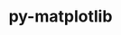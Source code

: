 ---
title: "py-matplotlib"
layout: cache
categories: [package, develop-2024-02-11]
meta: {"versions": ["3.7.4", "3.8.2"], "compilers": ["apple-clang@=15.0.0", "gcc@=11.1.0", "gcc@=11.4.0", "gcc@=7.5.0", "gcc@=9.4.0", "oneapi@=2024.0.0"], "oss": ["ubuntu18.04", "ubuntu20.04", "ubuntu22.04", "ventura"], "platforms": ["darwin", "linux"], "targets": ["aarch64", "neoverse_v1", "neoverse_v2", "ppc64le", "x86_64_v3"], "stacks": ["data-vis-sdk", "e4s", "e4s-neoverse-v2", "e4s-neoverse_v1", "e4s-oneapi", "e4s-power", "e4s-rocm-external", "ml-darwin-aarch64-mps", "ml-linux-x86_64-cpu", "ml-linux-x86_64-cuda", "radiuss", "root"], "num_specs": 26, "num_specs_by_stack": {"ml-darwin-aarch64-mps": 2, "root": 26, "radiuss": 1, "e4s-neoverse_v1": 3, "e4s-power": 4, "data-vis-sdk": 2, "e4s-rocm-external": 1, "e4s": 5, "e4s-neoverse-v2": 3, "ml-linux-x86_64-cuda": 2, "ml-linux-x86_64-cpu": 2, "e4s-oneapi": 4}}
spec_details: [{"hash": "5frp4weqpc6w6i3dud6smpnlay2chont", "compiler": "apple-clang@=15.0.0", "versions": ["3.8.2"], "os": "ventura", "platform": "darwin", "target": "aarch64", "variants": ["~animation", "backend=macosx", "build_system=python_pip", "~fonts", "~latex", "~movies"], "stacks": ["ml-darwin-aarch64-mps", "root"], "size": "-", "tarball": "https://binaries.spack.io/develop-2024-02-11/build_cache/darwin-ventura-aarch64/apple-clang-15.0.0/py-matplotlib-3.8.2/darwin-ventura-aarch64-apple-clang-15.0.0-py-matplotlib-3.8.2-5frp4weqpc6w6i3dud6smpnlay2chont.spack"}, {"hash": "gtmetipq7pyio24eaib34j76phkzyash", "compiler": "apple-clang@=15.0.0", "versions": ["3.8.2"], "os": "ventura", "platform": "darwin", "target": "aarch64", "variants": ["~animation", "backend=macosx", "build_system=python_pip", "~fonts", "~latex", "~movies"], "stacks": ["ml-darwin-aarch64-mps", "root"], "size": "-", "tarball": "https://binaries.spack.io/develop-2024-02-11/build_cache/darwin-ventura-aarch64/apple-clang-15.0.0/py-matplotlib-3.8.2/darwin-ventura-aarch64-apple-clang-15.0.0-py-matplotlib-3.8.2-gtmetipq7pyio24eaib34j76phkzyash.spack"}, {"hash": "35ickaxahjhhewxwckx626zpt5b7k2tb", "compiler": "gcc@=7.5.0", "versions": ["3.7.4"], "os": "ubuntu18.04", "platform": "linux", "target": "x86_64_v3", "variants": ["~animation", "backend=agg", "build_system=python_pip", "~fonts", "~latex", "~movies"], "stacks": ["root", "radiuss"], "size": "-", "tarball": "https://binaries.spack.io/develop-2024-02-11/build_cache/linux-ubuntu18.04-x86_64_v3/gcc-7.5.0/py-matplotlib-3.7.4/linux-ubuntu18.04-x86_64_v3-gcc-7.5.0-py-matplotlib-3.7.4-35ickaxahjhhewxwckx626zpt5b7k2tb.spack"}, {"hash": "tmk2nshbvtcd3xl7xu5onfu7o5qacu55", "compiler": "gcc@=11.4.0", "versions": ["3.8.2"], "os": "ubuntu20.04", "platform": "linux", "target": "neoverse_v1", "variants": ["~animation", "backend=agg", "build_system=python_pip", "~fonts", "~latex", "~movies"], "stacks": ["root", "e4s-neoverse_v1"], "size": "-", "tarball": "https://binaries.spack.io/develop-2024-02-11/build_cache/linux-ubuntu20.04-neoverse_v1/gcc-11.4.0/py-matplotlib-3.8.2/linux-ubuntu20.04-neoverse_v1-gcc-11.4.0-py-matplotlib-3.8.2-tmk2nshbvtcd3xl7xu5onfu7o5qacu55.spack"}, {"hash": "tdfb53mzj3gtjz3ftgy43mjhzklxkpw3", "compiler": "gcc@=11.4.0", "versions": ["3.7.4"], "os": "ubuntu20.04", "platform": "linux", "target": "neoverse_v1", "variants": ["~animation", "backend=agg", "build_system=python_pip", "~fonts", "~latex", "~movies"], "stacks": ["root", "e4s-neoverse_v1"], "size": "-", "tarball": "https://binaries.spack.io/develop-2024-02-11/build_cache/linux-ubuntu20.04-neoverse_v1/gcc-11.4.0/py-matplotlib-3.7.4/linux-ubuntu20.04-neoverse_v1-gcc-11.4.0-py-matplotlib-3.7.4-tdfb53mzj3gtjz3ftgy43mjhzklxkpw3.spack"}, {"hash": "tbng3tcjh74z6k4riouaubh6jdwkakb6", "compiler": "gcc@=11.4.0", "versions": ["3.8.2"], "os": "ubuntu20.04", "platform": "linux", "target": "neoverse_v1", "variants": ["~animation", "backend=agg", "build_system=python_pip", "~fonts", "~latex", "~movies"], "stacks": ["root", "e4s-neoverse_v1"], "size": "-", "tarball": "https://binaries.spack.io/develop-2024-02-11/build_cache/linux-ubuntu20.04-neoverse_v1/gcc-11.4.0/py-matplotlib-3.8.2/linux-ubuntu20.04-neoverse_v1-gcc-11.4.0-py-matplotlib-3.8.2-tbng3tcjh74z6k4riouaubh6jdwkakb6.spack"}, {"hash": "j3l3qtiig5aldfj7cblmuxxo4inygwau", "compiler": "gcc@=9.4.0", "versions": ["3.8.2"], "os": "ubuntu20.04", "platform": "linux", "target": "ppc64le", "variants": ["~animation", "backend=agg", "build_system=python_pip", "~fonts", "~latex", "~movies"], "stacks": ["root", "e4s-power"], "size": "-", "tarball": "https://binaries.spack.io/develop-2024-02-11/build_cache/linux-ubuntu20.04-ppc64le/gcc-9.4.0/py-matplotlib-3.8.2/linux-ubuntu20.04-ppc64le-gcc-9.4.0-py-matplotlib-3.8.2-j3l3qtiig5aldfj7cblmuxxo4inygwau.spack"}, {"hash": "kyjc2asmrjlodv5tibbfkambd3eltyix", "compiler": "gcc@=9.4.0", "versions": ["3.7.4"], "os": "ubuntu20.04", "platform": "linux", "target": "ppc64le", "variants": ["~animation", "backend=agg", "build_system=python_pip", "~fonts", "~latex", "~movies"], "stacks": ["root", "e4s-power"], "size": "-", "tarball": "https://binaries.spack.io/develop-2024-02-11/build_cache/linux-ubuntu20.04-ppc64le/gcc-9.4.0/py-matplotlib-3.7.4/linux-ubuntu20.04-ppc64le-gcc-9.4.0-py-matplotlib-3.7.4-kyjc2asmrjlodv5tibbfkambd3eltyix.spack"}, {"hash": "lhzy3kiwy2dgqv4jvpstwljz5bxqwgoc", "compiler": "gcc@=9.4.0", "versions": ["3.8.2"], "os": "ubuntu20.04", "platform": "linux", "target": "ppc64le", "variants": ["~animation", "backend=agg", "build_system=python_pip", "~fonts", "~latex", "~movies"], "stacks": ["root", "e4s-power"], "size": "-", "tarball": "https://binaries.spack.io/develop-2024-02-11/build_cache/linux-ubuntu20.04-ppc64le/gcc-9.4.0/py-matplotlib-3.8.2/linux-ubuntu20.04-ppc64le-gcc-9.4.0-py-matplotlib-3.8.2-lhzy3kiwy2dgqv4jvpstwljz5bxqwgoc.spack"}, {"hash": "kbth4codi3dznwlfphwckt3a2lspbly6", "compiler": "gcc@=9.4.0", "versions": ["3.8.2"], "os": "ubuntu20.04", "platform": "linux", "target": "ppc64le", "variants": ["~animation", "backend=agg", "build_system=python_pip", "~fonts", "~latex", "~movies"], "stacks": ["root", "e4s-power"], "size": "-", "tarball": "https://binaries.spack.io/develop-2024-02-11/build_cache/linux-ubuntu20.04-ppc64le/gcc-9.4.0/py-matplotlib-3.8.2/linux-ubuntu20.04-ppc64le-gcc-9.4.0-py-matplotlib-3.8.2-kbth4codi3dznwlfphwckt3a2lspbly6.spack"}, {"hash": "7c3xna6gyikygd3mhtnjrmiq4paqd3lt", "compiler": "gcc@=11.1.0", "versions": ["3.7.4"], "os": "ubuntu20.04", "platform": "linux", "target": "x86_64_v3", "variants": ["~animation", "backend=agg", "build_system=python_pip", "~fonts", "~latex", "~movies"], "stacks": ["root", "data-vis-sdk"], "size": "-", "tarball": "https://binaries.spack.io/develop-2024-02-11/build_cache/linux-ubuntu20.04-x86_64_v3/gcc-11.1.0/py-matplotlib-3.7.4/linux-ubuntu20.04-x86_64_v3-gcc-11.1.0-py-matplotlib-3.7.4-7c3xna6gyikygd3mhtnjrmiq4paqd3lt.spack"}, {"hash": "sbj46jvc4vfkxtmdehc54jarkgrhznhm", "compiler": "gcc@=11.1.0", "versions": ["3.8.2"], "os": "ubuntu20.04", "platform": "linux", "target": "x86_64_v3", "variants": ["~animation", "backend=agg", "build_system=python_pip", "~fonts", "~latex", "~movies"], "stacks": ["root", "data-vis-sdk"], "size": "-", "tarball": "https://binaries.spack.io/develop-2024-02-11/build_cache/linux-ubuntu20.04-x86_64_v3/gcc-11.1.0/py-matplotlib-3.8.2/linux-ubuntu20.04-x86_64_v3-gcc-11.1.0-py-matplotlib-3.8.2-sbj46jvc4vfkxtmdehc54jarkgrhznhm.spack"}, {"hash": "6h767b4h4uzeelnzeqonkzmzwykkj4de", "compiler": "gcc@=11.4.0", "versions": ["3.8.2"], "os": "ubuntu20.04", "platform": "linux", "target": "x86_64_v3", "variants": ["~animation", "backend=agg", "build_system=python_pip", "~fonts", "~latex", "~movies"], "stacks": ["e4s-rocm-external", "root", "e4s"], "size": "-", "tarball": "https://binaries.spack.io/develop-2024-02-11/build_cache/linux-ubuntu20.04-x86_64_v3/gcc-11.4.0/py-matplotlib-3.8.2/linux-ubuntu20.04-x86_64_v3-gcc-11.4.0-py-matplotlib-3.8.2-6h767b4h4uzeelnzeqonkzmzwykkj4de.spack"}, {"hash": "j5q7okpihaiavvlce7d7hyhs6ayal4gx", "compiler": "gcc@=11.4.0", "versions": ["3.7.4"], "os": "ubuntu20.04", "platform": "linux", "target": "x86_64_v3", "variants": ["~animation", "backend=agg", "build_system=python_pip", "~fonts", "~latex", "~movies"], "stacks": ["root", "e4s"], "size": "-", "tarball": "https://binaries.spack.io/develop-2024-02-11/build_cache/linux-ubuntu20.04-x86_64_v3/gcc-11.4.0/py-matplotlib-3.7.4/linux-ubuntu20.04-x86_64_v3-gcc-11.4.0-py-matplotlib-3.7.4-j5q7okpihaiavvlce7d7hyhs6ayal4gx.spack"}, {"hash": "dipw5rgbqfu7t7i3vmxuxhrpfbwqha5f", "compiler": "gcc@=11.4.0", "versions": ["3.7.4"], "os": "ubuntu20.04", "platform": "linux", "target": "x86_64_v3", "variants": ["~animation", "backend=agg", "build_system=python_pip", "~fonts", "~latex", "~movies"], "stacks": ["root", "e4s"], "size": "-", "tarball": "https://binaries.spack.io/develop-2024-02-11/build_cache/linux-ubuntu20.04-x86_64_v3/gcc-11.4.0/py-matplotlib-3.7.4/linux-ubuntu20.04-x86_64_v3-gcc-11.4.0-py-matplotlib-3.7.4-dipw5rgbqfu7t7i3vmxuxhrpfbwqha5f.spack"}, {"hash": "tz4jj2qewtqmgd5cldc3cx3b4y7lp7ne", "compiler": "gcc@=11.4.0", "versions": ["3.8.2"], "os": "ubuntu20.04", "platform": "linux", "target": "x86_64_v3", "variants": ["~animation", "backend=agg", "build_system=python_pip", "~fonts", "~latex", "~movies"], "stacks": ["root", "e4s"], "size": "-", "tarball": "https://binaries.spack.io/develop-2024-02-11/build_cache/linux-ubuntu20.04-x86_64_v3/gcc-11.4.0/py-matplotlib-3.8.2/linux-ubuntu20.04-x86_64_v3-gcc-11.4.0-py-matplotlib-3.8.2-tz4jj2qewtqmgd5cldc3cx3b4y7lp7ne.spack"}, {"hash": "mpplhp7yrp2uqdonontxbco7zvpq7ue4", "compiler": "gcc@=11.4.0", "versions": ["3.8.2"], "os": "ubuntu20.04", "platform": "linux", "target": "x86_64_v3", "variants": ["~animation", "backend=agg", "build_system=python_pip", "~fonts", "~latex", "~movies"], "stacks": ["root", "e4s"], "size": "-", "tarball": "https://binaries.spack.io/develop-2024-02-11/build_cache/linux-ubuntu20.04-x86_64_v3/gcc-11.4.0/py-matplotlib-3.8.2/linux-ubuntu20.04-x86_64_v3-gcc-11.4.0-py-matplotlib-3.8.2-mpplhp7yrp2uqdonontxbco7zvpq7ue4.spack"}, {"hash": "ve5mdntuxy2ptbbjrm7256mrdx722uui", "compiler": "gcc@=11.4.0", "versions": ["3.8.2"], "os": "ubuntu22.04", "platform": "linux", "target": "neoverse_v2", "variants": ["~animation", "backend=agg", "build_system=python_pip", "~fonts", "~latex", "~movies"], "stacks": ["e4s-neoverse-v2", "root"], "size": "-", "tarball": "https://binaries.spack.io/develop-2024-02-11/build_cache/linux-ubuntu22.04-neoverse_v2/gcc-11.4.0/py-matplotlib-3.8.2/linux-ubuntu22.04-neoverse_v2-gcc-11.4.0-py-matplotlib-3.8.2-ve5mdntuxy2ptbbjrm7256mrdx722uui.spack"}, {"hash": "5i7b5mfbpxpvaanrsqanlnzqdqt4gsgg", "compiler": "gcc@=11.4.0", "versions": ["3.7.4"], "os": "ubuntu22.04", "platform": "linux", "target": "neoverse_v2", "variants": ["~animation", "backend=agg", "build_system=python_pip", "~fonts", "~latex", "~movies"], "stacks": ["e4s-neoverse-v2", "root"], "size": "-", "tarball": "https://binaries.spack.io/develop-2024-02-11/build_cache/linux-ubuntu22.04-neoverse_v2/gcc-11.4.0/py-matplotlib-3.7.4/linux-ubuntu22.04-neoverse_v2-gcc-11.4.0-py-matplotlib-3.7.4-5i7b5mfbpxpvaanrsqanlnzqdqt4gsgg.spack"}, {"hash": "zvn7rldmlhnijepj2t4sf2jdcb4n63h5", "compiler": "gcc@=11.4.0", "versions": ["3.8.2"], "os": "ubuntu22.04", "platform": "linux", "target": "neoverse_v2", "variants": ["~animation", "backend=agg", "build_system=python_pip", "~fonts", "~latex", "~movies"], "stacks": ["e4s-neoverse-v2", "root"], "size": "-", "tarball": "https://binaries.spack.io/develop-2024-02-11/build_cache/linux-ubuntu22.04-neoverse_v2/gcc-11.4.0/py-matplotlib-3.8.2/linux-ubuntu22.04-neoverse_v2-gcc-11.4.0-py-matplotlib-3.8.2-zvn7rldmlhnijepj2t4sf2jdcb4n63h5.spack"}, {"hash": "tagud5giq6iy3sz6tkzjrwkddhocic6p", "compiler": "gcc@=11.4.0", "versions": ["3.8.2"], "os": "ubuntu22.04", "platform": "linux", "target": "x86_64_v3", "variants": ["~animation", "backend=agg", "build_system=python_pip", "~fonts", "~latex", "~movies"], "stacks": ["ml-linux-x86_64-cuda", "root", "ml-linux-x86_64-cpu"], "size": "-", "tarball": "https://binaries.spack.io/develop-2024-02-11/build_cache/linux-ubuntu22.04-x86_64_v3/gcc-11.4.0/py-matplotlib-3.8.2/linux-ubuntu22.04-x86_64_v3-gcc-11.4.0-py-matplotlib-3.8.2-tagud5giq6iy3sz6tkzjrwkddhocic6p.spack"}, {"hash": "mpuqxsg4yqdq73h7ysrieh4aym65dqvh", "compiler": "gcc@=11.4.0", "versions": ["3.8.2"], "os": "ubuntu22.04", "platform": "linux", "target": "x86_64_v3", "variants": ["~animation", "backend=agg", "build_system=python_pip", "~fonts", "~latex", "~movies"], "stacks": ["ml-linux-x86_64-cuda", "root", "ml-linux-x86_64-cpu"], "size": "-", "tarball": "https://binaries.spack.io/develop-2024-02-11/build_cache/linux-ubuntu22.04-x86_64_v3/gcc-11.4.0/py-matplotlib-3.8.2/linux-ubuntu22.04-x86_64_v3-gcc-11.4.0-py-matplotlib-3.8.2-mpuqxsg4yqdq73h7ysrieh4aym65dqvh.spack"}, {"hash": "c7ipssaty2wjnmqhar2q5nvinq2blpzo", "compiler": "oneapi@=2024.0.0", "versions": ["3.8.2"], "os": "ubuntu22.04", "platform": "linux", "target": "x86_64_v3", "variants": ["~animation", "backend=agg", "build_system=python_pip", "~fonts", "~latex", "~movies"], "stacks": ["e4s-oneapi", "root"], "size": "-", "tarball": "https://binaries.spack.io/develop-2024-02-11/build_cache/linux-ubuntu22.04-x86_64_v3/oneapi-2024.0.0/py-matplotlib-3.8.2/linux-ubuntu22.04-x86_64_v3-oneapi-2024.0.0-py-matplotlib-3.8.2-c7ipssaty2wjnmqhar2q5nvinq2blpzo.spack"}, {"hash": "lxmknefzoihiaf3xceju45y4ig7ntjje", "compiler": "oneapi@=2024.0.0", "versions": ["3.7.4"], "os": "ubuntu22.04", "platform": "linux", "target": "x86_64_v3", "variants": ["~animation", "backend=agg", "build_system=python_pip", "~fonts", "~latex", "~movies"], "stacks": ["e4s-oneapi", "root"], "size": "-", "tarball": "https://binaries.spack.io/develop-2024-02-11/build_cache/linux-ubuntu22.04-x86_64_v3/oneapi-2024.0.0/py-matplotlib-3.7.4/linux-ubuntu22.04-x86_64_v3-oneapi-2024.0.0-py-matplotlib-3.7.4-lxmknefzoihiaf3xceju45y4ig7ntjje.spack"}, {"hash": "2hqzdb5bfewgocuabqa2xzvcy7klbxjg", "compiler": "oneapi@=2024.0.0", "versions": ["3.8.2"], "os": "ubuntu22.04", "platform": "linux", "target": "x86_64_v3", "variants": ["~animation", "backend=agg", "build_system=python_pip", "~fonts", "~latex", "~movies"], "stacks": ["e4s-oneapi", "root"], "size": "-", "tarball": "https://binaries.spack.io/develop-2024-02-11/build_cache/linux-ubuntu22.04-x86_64_v3/oneapi-2024.0.0/py-matplotlib-3.8.2/linux-ubuntu22.04-x86_64_v3-oneapi-2024.0.0-py-matplotlib-3.8.2-2hqzdb5bfewgocuabqa2xzvcy7klbxjg.spack"}, {"hash": "3g4uwtypgssriravyz54a4kvmnagju2r", "compiler": "oneapi@=2024.0.0", "versions": ["3.8.2"], "os": "ubuntu22.04", "platform": "linux", "target": "x86_64_v3", "variants": ["~animation", "backend=agg", "build_system=python_pip", "~fonts", "~latex", "~movies"], "stacks": ["e4s-oneapi", "root"], "size": "-", "tarball": "https://binaries.spack.io/develop-2024-02-11/build_cache/linux-ubuntu22.04-x86_64_v3/oneapi-2024.0.0/py-matplotlib-3.8.2/linux-ubuntu22.04-x86_64_v3-oneapi-2024.0.0-py-matplotlib-3.8.2-3g4uwtypgssriravyz54a4kvmnagju2r.spack"}]
---